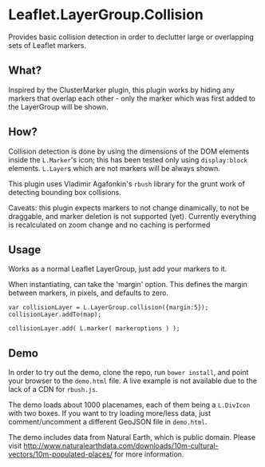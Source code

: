 Leaflet.LayerGroup.Collision
================================

Provides basic collision detection in order to declutter large or overlapping sets of Leaflet markers.


What?
--------

Inspired by the ClusterMarker plugin, this plugin works by hiding any markers that overlap each other - only the marker which was first added to the LayerGroup will be shown.



How?
--------

Collision detection is done by using the dimensions of the DOM elements inside the `L.Marker`'s icon; this has been tested only using `display:block` elements. `L.Layer`s which are not markers will be always shown.

This plugin uses Vladimir Agafonkin's `rbush` library for the grunt work of detecting bounding box collisions.

Caveats: this plugin expects markers to not change dinamically, to not be draggable, and marker deletion is not supported (yet). Currently everything is recalculated on zoom change and no caching is performed


Usage
-------------

Works as a normal Leaflet LayerGroup, just add your markers to it.

When instantiating, can take the 'margin' option. This defines the margin between markers, in pixels, and defaults to zero.

```
var collisionLayer = L.LayerGroup.collision({margin:5});
collisionLayer.addTo(map);

collisionLayer.add( L.marker( markeroptions ) );
```


Demo
------

In order to try out the demo, clone the repo, run `bower install`, and point your browser to the `demo.html` file. A live example is not available due to the lack of a CDN for `rbush.js`.

The demo loads about 1000 placenames, each of them being a `L.DivIcon` with two boxes. If you want to try loading more/less data, just comment/uncomment a different GeoJSON file in `demo.html`.

The demo includes data from Natural Earth, which is public domain. Please visit  http://www.naturalearthdata.com/downloads/10m-cultural-vectors/10m-populated-places/ for more information.

